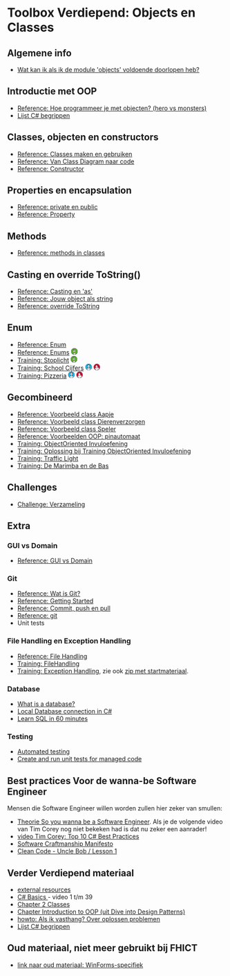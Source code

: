 # Toolbox Verdiepend: Objects en Classes

## Algemene info
+ [Wat kan ik als ik de module 'objects' voldoende doorlopen heb?](resultaatformulier)


## Introductie met OOP
+ [Reference: Hoe programmeer je met objecten? (hero vs monsters)](tutorial_Class)
+ [Lijst C# begrippen](https://www.homeandlearn.co.uk/csharp/csharp.html)

## Classes, objecten en constructors
+ [Reference: Classes maken en gebruiken](theorie_zelf-classes-maken.md)
+ [Reference: Van Class Diagram naar code](theorie_ClassDiagram)
+ [Reference: Constructor](theorie_Constructors)

## Properties en encapsulation
+ [Reference: private en public](theorie_PrivatePublic)
+ [Reference: Property](theorie_Property)

## Methods
+ [Reference: methods in classes](theorie_Methods)

## Casting en override ToString()
+ [Reference: Casting en 'as'](theorie_Cast)
+ [Reference: Jouw object als string](theorie_class-override_ToString)
+ [Reference: override ToString](theorie_OverrideToString)

## Enum
+ [Reference: Enum](theorie_Enum)
+ [Reference: Enums](enum/naslag_Enum.md) ![Bas](../personas/figures/bas-xsmall.png)
+ [Training: Stoplicht](training_Stoplicht.md) ![Bas](../personas/figures/bas-xsmall.png)
+ [Training: School Cijfers](training_SchoolCijfers.md) ![Inge](../personas/figures/inge-xsmall.png) ![Olaf](../personas/figures/olaf-xsmall.png)
+ [Training: Pizzeria](training_pizzeria.md) ![Inge](../personas/figures/inge-xsmall.png) ![Olaf](../personas/figures/olaf-xsmall.png)


## Gecombineerd
+ [Reference: Voorbeeld class Aapje](theorie_Classes_voorbeeld_Aapje)
+ [Reference: Voorbeeld class Dierenverzorgen](theorie_Classes_voorbeeld_Dierenverzorger)
+ [Reference: Voorbeeld class Speler](theorie_Classes_voorbeeld_Speler)
+ [Reference: Voorbeelden OOP: pinautomaat](example_PinAutomaat)
+ [Training: ObjectOriented Invuloefening](exercise_ObjectOrientedOefening)
+ [Training: Oplossing bij Training ObjectOriented Invuloefening](solution_ObjectOriented) 
+ [Training: Traffic Light](training_Class_TrafficLight)
+ [Training: De Marimba en de Bas](training_Marimba_and_Bass)

## Challenges
+ [Challenge: Verzameling](challenges)

## Extra
### GUI vs Domain
+ [Reference: GUI vs Domain](theorie_GuiSeparation)

### Git
+ [Reference: Wat is Git?](https://www.youtube.com/watch?v=t7hLWkd0qok&list=PLMtxBdV6mf-4xgPCNX9EBYKSh8zg11mFY)
+ [Reference: Getting Started](https://www.youtube.com/watch?v=Fs3qpKD6GWE&list=PLMtxBdV6mf-4xgPCNX9EBYKSh8zg11mFY&index=2)
+ [Reference: Commit, push en pull]()
+ [Reference: git](https://stasemsoft.github.io/softwarematerial/docs/legacy/infoENGit.pdf)
+ Unit tests

### File Handling en Exception Handling
+ [Reference: File Handling](theorie_FileHandling)
+ [Training: FileHandling](challenges/challengeFileHandling)
+ [Training: Exception Handling](challenges/challengeExceptionHandling), zie ook
[zip met startmateriaal](challenges/challengeException-Naamgenerator.zip).

### Database
+ [What is a database?](https://www.youtube.com/watch?v=Tk1t3WKK-ZY)
+ [Local Database connection in C#](https://www.youtube.com/watch?v=t9ab9sCtskE)
+ [Learn SQL in 60 minutes](https://www.youtube.com/watch?v=p3qvj9hO_Bo)

### Testing
+ [Automated testing](https://www.youtube.com/watch?v=HYrXogLj7vg)
+ [Create and run unit tests for managed code](https://docs.microsoft.com/en-us/visualstudio/test/walkthrough-creating-and-running-unit-tests-for-managed-code?view=vs-2022)




## Best practices Voor de wanna-be Software Engineer
Mensen die Software Engineer willen worden zullen hier zeker van smullen:
+ [Theorie So you wanna be a Software Engineer](theorie_AdvancedSoftwareEngineering).
Als je de volgende video van Tim Corey nog niet bekeken had is dat nu zeker een aanrader!
+ [video Tim Corey: Top 10 C# Best Practices](https://www.youtube.com/watch?v=-9b8NRqjUFM)
+ [Software Craftmanship Manifesto](http://manifesto.softwarecraftsmanship.org/)
+ [Clean Code - Uncle Bob / Lesson 1](https://www.youtube.com/watch?v=7EmboKQH8lM)


## Verder Verdiepend materiaal
+ [external resources](https://stasemsoft.github.io/softwarematerial/docs/process/infoExternalResources)
+ [C# Basics ](https://www.youtube.com/playlist?list=PLYMOUCVo86jGzNXPgyKB-B1IvE1LoXKi6) - video 1 t/m 39  
+ [Chapter 2 Classes](https://git.fhict.nl/I872272/ProgrammingChallenges/blob/master/Documentation/OOP.pdf)  
+ [Chapter Introduction to OOP (uit Dive into Design Patterns)](https://git.fhict.nl/I872272/ProgrammingChallenges/blob/master/Documentation/Dive%20into%20design%20patterns%20-%20chapter%20Introduction%20to%20OOP.pdf)  
+ [howto: Als ik vasthang? Over oplossen problemen](https://stasemsoft.github.io/softwarematerial/docs/process/knowProgrammerSearchScheme)
+ [Lijst C# begrippen](https://www.homeandlearn.co.uk/csharp/csharp.html)



## Oud materiaal, niet meer gebruikt bij FHICT

+ [link naar oud materiaal: WinForms-specifiek](winforms/winforms-specific)
